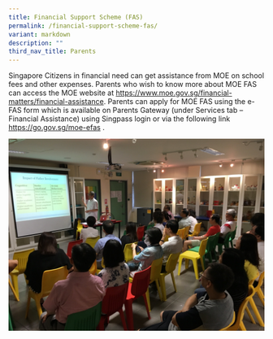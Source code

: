 ```yaml
---
title: Financial Support Scheme (FAS)
permalink: /financial-support-scheme-fas/
variant: markdown
description: ""
third_nav_title: Parents
---
```

Singapore Citizens in financial need can get assistance from MOE on school fees and other expenses. Parents who wish to know more about MOE FAS can access the MOE website at https://www.moe.gov.sg/financial-matters/financial-assistance. Parents can apply for MOE FAS using the e-FAS form which is available on Parents Gateway (under Services tab – Financial Assistance) using Singpass login or via the following link https://go.gov.sg/moe-efas .

![Financial Support Scheme(FAS)](/images/Family-Matters-at-School-2.jpeg)